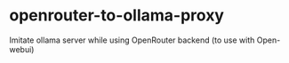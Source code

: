 # openrouter-to-ollama-proxy
Imitate ollama server while using OpenRouter backend (to use with Open-webui)
